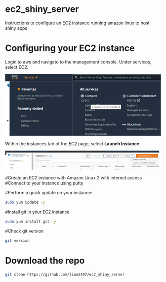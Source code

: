 # ec2_shiny_server
Instructions to configure an EC2 instance running amazon linux to host shiny apps

# Configuring your EC2 instance

Login to aws and navigate to the management console. Under services, select EC2.

![](https://github.com/lina2497/ec2_shiny_server/blob/main/images/EC2.png)

Within the instances tab of the EC2 page, select <b>Launch Instance</b>.

![](https://github.com/lina2497/ec2_shiny_server/blob/main/images/instances.png)

#Create an EC2 instance with Amazon Linux 2 with internet access
#Connect to your instance using putty
 
#Perform a quick update on your instance:
```bash
sudo yum update -y
```
 
#Install git in your EC2 instance
```bash
sudo yum install git -y
```
 
#Check git version
```bash
git version
```

# Download the repo
```bash
git clone https://github.com/lina2497/ec2_shiny_server
```



